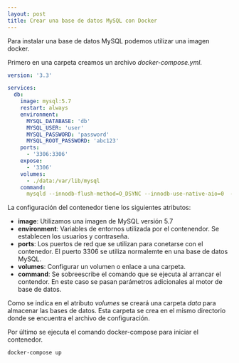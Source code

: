 ```yaml
---
layout: post
title: Crear una base de datos MySQL con Docker
---
```


Para instalar una base de datos MySQL podemos utilizar una imagen docker.

Primero en una carpeta creamos un archivo *docker-compose.yml*.

```yaml
version: '3.3'

services:
  db:
    image: mysql:5.7
    restart: always
    environment:
      MYSQL_DATABASE: 'db'
      MYSQL_USER: 'user'
      MYSQL_PASSWORD: 'password'
      MYSQL_ROOT_PASSWORD: 'abc123'
    ports:
      - '3306:3306'
    expose:
      - '3306'
    volumes:
      - ./data:/var/lib/mysql
    command:
      mysqld --innodb-flush-method=O_DSYNC --innodb-use-native-aio=0  --default-time-zone=-3:00
```

La configuración del contenedor tiene los siguientes atributos:
* **image**: Utilizamos una imagen de MySQL versión 5.7
* **environment**: Variables de entornos utilizada por el contenendor. Se establecen los usuarios y contraseña.
* **ports**: Los puertos de red que se utilizan para conetarse con el contenedor. El puerto 3306 se utiliza normalemte en una base de datos MySQL.
* **volumes**: Configurar un volumen o enlace a una carpeta.
* **command**: Se sobreescribe el comando que se ejecuta al arrancar el contendor. En este caso se pasan parámetros adicionales al motor de base de datos.

Como se indica en el atributo *volumes* se creará una carpeta *data* para almacenar las bases de datos. Esta carpeta se crea en el mismo directorio donde se encuentra el archivo de configuración.

Por último se ejecuta el comando docker-compose para iniciar el contenedor.
```
docker-compose up
```





